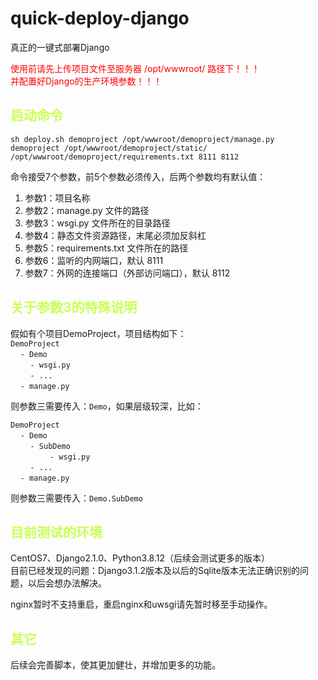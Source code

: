 # quick-deploy-django
真正的一键式部署Django

<font color="red">使用前请先上传项目文件至服务器 /opt/wwwroot/ 路径下！！！</font>  
<font color="red">并配置好Django的生产环境参数！！！</font>   

## <font color="#caff56">启动命令</font>
`sh deploy.sh demoproject /opt/wwwroot/demoproject/manage.py demoproject /opt/wwwroot/demoproject/static/ /opt/wwwroot/demoproject/requirements.txt 8111 8112`

命令接受7个参数，前5个参数必须传入，后两个参数均有默认值：  

1. 参数1：项目名称
2. 参数2：manage.py 文件的路径
3. 参数3：wsgi.py 文件所在的目录路径
4. 参数4：静态文件资源路径，末尾必须加反斜杠
5. 参数5：requirements.txt 文件所在的路径
6. 参数6：监听的内网端口，默认 8111
7. 参数7：外网的连接端口（外部访问端口），默认 8112


## <font color="#caff56">关于参数3的特殊说明</font>
假如有个项目DemoProject，项目结构如下：  
`DemoProject`  
&nbsp;&nbsp;&nbsp;&nbsp;`- Demo`  
&nbsp;&nbsp;&nbsp;&nbsp;&nbsp;&nbsp;&nbsp;&nbsp;`- wsgi.py`  
&nbsp;&nbsp;&nbsp;&nbsp;&nbsp;&nbsp;&nbsp;&nbsp;`- ...`  
&nbsp;&nbsp;&nbsp;&nbsp;`- manage.py`  

则参数三需要传入：`Demo`，如果层级较深，比如：  

`DemoProject`  
&nbsp;&nbsp;&nbsp;&nbsp;`- Demo`  
&nbsp;&nbsp;&nbsp;&nbsp;&nbsp;&nbsp;&nbsp;&nbsp;`- SubDemo`  
&nbsp;&nbsp;&nbsp;&nbsp;&nbsp;&nbsp;&nbsp;&nbsp;&nbsp;&nbsp;&nbsp;&nbsp;&nbsp;&nbsp;&nbsp;&nbsp;`- wsgi.py`  
&nbsp;&nbsp;&nbsp;&nbsp;&nbsp;&nbsp;&nbsp;&nbsp;`- ...`  
&nbsp;&nbsp;&nbsp;&nbsp;`- manage.py`  

则参数三需要传入：`Demo.SubDemo`  



## <font color="#caff56">目前测试的环境</font>
CentOS7、Django2.1.0、Python3.8.12（后续会测试更多的版本）  
目前已经发现的问题：Django3.1.2版本及以后的Sqlite版本无法正确识别的问题，以后会想办法解决。  

nginx暂时不支持重启，重启nginx和uwsgi请先暂时移至手动操作。  


## <font color="#caff56">其它</font>
后续会完善脚本，使其更加健壮，并增加更多的功能。  

